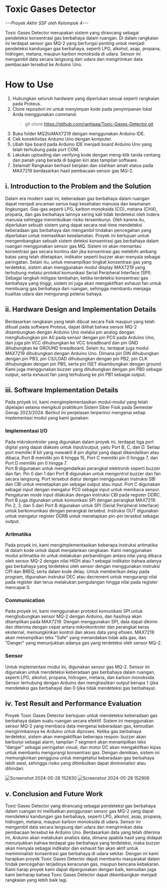 # Toxic Gases Detector
*---Proyek Akhir SSF oleh Kelompok 4---*

  Toxic Gases Detector merupakan sistem yang dirancang sebagai pendeteksi konsentrasi gas berbahaya dalam ruangan. Di dalam rangkaian ini terdapat sensor gas MQ-2 yang berfungsi penting untuk menjadi pendeteksi kandungan gas berbahaya, seperti LPG, alkohol, asap, propana, hidrogen, metana, maupun karbon monoksida di udara. Sensor ini mengambil data secara langsung dari udara dan mengirimkan data pembacaan tersebut ke Arduino Uno.

# How to Use
  1. Hubungkan seluruh hardware yang diperlukan sesuai seperti rangkaian pada Proteus.
  2. Clone repositori ini untuk menyimpan kode pada penyimpanan lokal Anda menggunakan command:
     > git clone https://github.com/rantiaaa/Toxic-Gases-Detector.git
  4. Buka folder MQ2toMAX7219 dengan menggunakan Arduino IDE.
  5. Cek konektivitas Arduino Uno dengan komputer.
  6. Ubah tipe board pada Arduino IDE menjadi board Arduino Uno yang telah terhubung pada port COM.
  7. Lakukan uploading dan verifying kode dengan meng-klik tanda centang dan panah yang berada di bagian kiri atas tampilan software.
  8. Selamat! Rangkaian berhasil berjalan dan silahkan amati status pada MAX7219 berdasarkan hasil pembacaan sensor gas MQ-2.

## i. Introduction to the Problem and the Solution
  Dalam era modern saat ini, keberadaan gas berbahaya dalam ruangan dapat menjadi ancaman serius bagi kesehatan manusia dan keamanan lingkungan. Gas-gas seperti LPG, karbon monoksida (CO), metana (CH4), propana, dan gas berbahaya lainnya sering kali tidak terdeteksi oleh indera manusia sehingga menimbulkan risiko tersembunyi. Oleh karena itu, diperlukan sebuah sistem yang dapat secara real-time mendeteksi keberadaan gas berbahaya dan mengambil tindakan pencegahan yang diperlukan untuk memastikan keselamatan.
  Proyek ini bertujuan untuk mengembangkan sebuah sistem deteksi konsentrasi gas berbahaya dalam ruangan menggunakan sensor gas MQ. Sistem ini akan memantau konsentrasi gas secara kontinu dan jika konsentrasi gas melebihi ambang batas yang telah ditetapkan, indikator seperti buzzer akan menyala sebagai peringatan. Selain itu, untuk menampilkan tingkat konsentrasi gas yang terdeteksi, sistem akan menggunakan modul display MAX7219 yang terhubung melalui protokol komunikasi Serial Peripheral Interface (SPI). Sebagai langkah mitigasi tambahan, ketika terdeteksi konsentrasi gas berbahaya yang tinggi, sistem ini juga akan mengaktifkan exhaust fan untuk membuang gas berbahaya dari ruangan, sehingga membantu menjaga kualitas udara dan mengurangi potensi bahaya.

## ii. Hardware Design and Implementation Details
  Berdasarkan rangkaian yang telah dibuat secara fisik maupun yang telah dibuat pada software Proteus, dapat dilihat bahwa sensor MQ-2 disambungkan dengan Arduino Uno melalui pin analog dengan menghubungkan pin A0 pada sensor dengan pin PC0 pada Arduino Uno, dan juga pin VCC dihubungkan ke VCC breadboard dan pin GND dihubungkan ke GROUND breadboard. Selain itu, terdapat juga modul MAX7219 dihubungkan dengan Arduino Uno. Dimana pin DIN dihubungkan dengan pin PB3, pin CS/LOAD dihubungkan dengan pin PB2, pin CLK dihubungkan dengan pin PB5, serta pin ISET disambungkan dengan ground. Kami juga menggunakan buzzer yang dihubungkan dengan pin PB0 sebagai output, serta exhaust fan yang terhubung ke pin PB1 sebagai output.

## iii. Software Implementation Details
  Pada proyek ini, kami mengimplementasikan modul-modul yang telah dipelajari selama mengikuti praktikum Sistem Siber Fisik pada Semester Genap 2023/2024. Berikut ini penjelasan terperinci mengenai setiap implementasi modul yang kami gunakan:
  ### Implementasi I/O
  Pada mikrokontroler yang digunakan dalam proyek ini, terdapat tiga port digital yang dapat diakses untuk input/output, yaitu Port B, C, dan D. Setiap port memiliki 8 bit yang mewakili 8 pin digital yang dapat dikendalikan atau dibaca. Port B memiliki pin 8 hingga 15, Port C memiliki pin 0 hingga 7, dan Port D memiliki pin 0 hingga 7.	
  Port B digunakan untuk mengendalikan perangkat elektronik seperti buzzer dan fan. Pin 0 dan 1 dari Port B digunakan untuk mengontrol buzzer dan fan secara langsung. Port tersebut diatur dengan menggunakan instruksi SBI dan CBI untuk menetapkan pin sebagai output atau input. Port C digunakan sebagai input dengan mengatur PC0 sebagai input untuk membaca sensor. Pengaturan mode input dilakukan dengan instruksi CBI pada register DDRC. Port B juga digunakan untuk komunikasi SPI dengan perangkat MAX7219. Pin 2, 3, dan 5 dari Port B digunakan untuk SPI (Serial Peripheral Interface) untuk berkomunikasi dengan perangkat tersebut. Instruksi OUT digunakan untuk mengatur register DDRB untuk menetapkan pin-pin tersebut sebagai output.
  ### Aritmatika
  Pada proyek ini, kami mengimplementasikan beberapa instruksi aritmatika di dalam kode untuk dapat menjalankan rangkaian. Kami menggunakan modul aritmatika ini untuk melakukan perbandingan antara nilai yang dibaca oleh sensor MQ-2 dengan nilai HIGH atau 1 sebagai indikator bahwa adanya gas berbahaya yang terdeteksi oleh sensor dengan menggunakan instruksi CPI dan BREQ, serta dalam kode delay. Untuk memberikan delay pada program, digunakan instruksi DEC atau decrement untuk mengurangi nilai pada register dan terus melakukan pengulangan hingga nilai pada register mencapai 0.
  ### Communication
  Pada proyek ini, kami menggunakan protokol komunikasi SPI untuk menghubungkan sensor MQ-2 dengan Arduino, dan hasilnya akan ditampilkan pada MAX7219. Dengan menggunakan SPI, data dapat dikirim dan diterima dengan cepat antara mikrokontroler dan perangkat keras eksternal, memungkinkan kontrol dan akses data yang efisien. MAX7219 akan menampilkan teks "Safe" yang menandakan tidak ada gas, dan "Danger" yang menunjukkan adanya gas yang terdeteksi oleh sensor MQ-2.
  ### Sensor
  Untuk implementasi modul ini, digunakan sensor gas MQ-2. Sensor ini digunakan untuk mendeteksi keberadaan gas berbahaya dalam ruangan, seperti LPG, alkohol, propana, hidrogen, metana, dan karbon monoksida. Sensor terhubung dengan Arduino dan menghasilkan output berupa 1 (jika mendeteksi gas berbahaya) dan 0 (jika tidak mendeteksi gas berbahaya).

## iv. Test Result and Performance Evaluation
  Proyek Toxic Gases Detector bertujuan untuk mendeteksi keberadaan gas berbahaya dalam suatu ruangan secara efektif. Sistem ini menggunakan sensor MQ-2 yang membaca data mengenai keberadaan gas, kemudian mengirimkannya ke Arduino untuk diproses. Ketika gas berbahaya terdeteksi, sistem akan mengaktifkan beberapa respon: buzzer akan berbunyi sebagai alarm, tampilan 7 segment akan menampilkan teks “danger” sebagai peringatan visual, dan motor DC akan mengaktifkan kipas untuk membantu mengurangi konsentrasi gas. Dengan demikian, sistem ini memungkinkan pengguna untuk mengetahui keberadaan gas berbahaya lebih awal, sehingga risiko yang ditimbulkan dapat diminimalisir atau dihindari.
  
![Screenshot 2024-05-28 152830](https://github.com/rantiaaa/Toxic-Gases-Detector/assets/87708733/0b6911ef-8abb-486f-9f86-5f0bb4f85b63)
![Screenshot 2024-05-28 152906](https://github.com/rantiaaa/Toxic-Gases-Detector/assets/87708733/5a670068-a25c-42e6-9b09-e87829aa6cab)

## v. Conclusion and Future Work
  Toxic Gases Detector yang dirancang sebagai pendeteksi gas berbahaya dalam ruangan ini melibatkan penggunaan sensor gas MQ-2 yang dapat mendeteksi kandungan gas berbahaya, seperti LPG, alkohol, asap, propana, hidrogen, metana, 
maupun karbon monoksida di udara. Sensor ini mengambil data secara langsung dari udara dan mengirimkan data pembacaan tersebut ke Arduino Uno. Berdasarkan data yang telah diterima ini, Arduino akan melakukan analisis data, dimana apabila hasil yang didapat menunjukkan bahwa terdapat gas berbahaya yang terdeteksi, maka buzzer akan menyala sebagai indikator dan exhaust fan akan aktif untuk meminimalisir konsentrasi gas berbahaya di udara sekitar.
  Dengan ini kami harapkan proyek Toxic Gases Detector dapat membantu masyarakat dalam tindak pencegahan terjadinya keracunan gas, maupun bencana kebakaran. Kami harap proyek kami dapat dipergunakan dengan baik, kemudian juga kami berharap bahwa Toxic Gases Detector dapat dikembangkan menjadi rangkaian yang lebih baik lagi.
